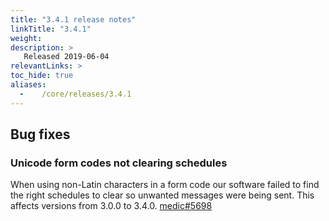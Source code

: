 ```yaml
---
title: "3.4.1 release notes"
linkTitle: "3.4.1"
weight:
description: >
   Released 2019-06-04
relevantLinks: >
toc_hide: true
aliases:
  -    /core/releases/3.4.1
---
```


## Bug fixes

### Unicode form codes not clearing schedules

When using non-Latin characters in a form code our software failed to find the right schedules to clear so unwanted messages were being sent. This affects versions from 3.0.0 to 3.4.0. [medic#5698](https://github.com/medic/cht-core/issues/5698)
